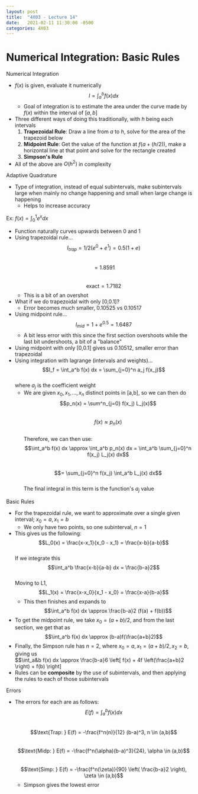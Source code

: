 ```yaml
---
layout: post
title:  "4X03 - Lecture 14"
date:   2021-02-11 11:30:00 -0500
categories: 4X03
---
```


Numerical Integration: Basic Rules
===

Numerical Integration
- $f(x)$ is given, evaluate it numerically  
    $$I = \int_a^b f(x) dx$$
    - Goal of integration is to estimate the area under the curve made by $f(x)$ within the interval of $[a,b]$
- Three different ways of doing this traditionally, with *h* being each intervals
    1. **Trapezoidal Rule**: Draw a line from *a* to *h*, solve for the area of the trapezoid below
    2. **Midpoint Rule**: Get the value of the function at $f(a + (h/2))$, make a horizontal line at that point and solve for the rectangle created
    3. **Simpson's Rule**
- All of the above are $O(h^2)$ in complexity

Adaptive Quadrature
- Type of integration, instead of equal subintervals, make subintervals large when mainly no change happening and small when large change is happening
    - Helps to increase accuracy

Ex: $f(x) = \int_0^1 e^x dx$
- Function naturally curves upwards between 0 and 1
- Using trapezoidal rule...  
    $$I_{trap} = 1/2(e^0 + e^1) = 0.5(1 + e)$$  
    $$= 1.8591$$  
    $$\text{exact}= 1.7182$$  
    - This is a bit of an overshot
- What if we do trapezoidal with only [0,0.1]?
    - Error becomes much smaller, 0.10525 vs 0.10517
- Using midpoint rule...  
    $$I_{mid} = 1 + e^{0.5} = 1.6487$$
    - A bit less error with this since the first section overshoots while the last bit undershoots, a bit of a "balance"
- Using midpoint with only [0,0.1] gives us 0.10512, smaller error than trapezoidal
- Using integration with lagrange (intervals and weights)...   
    $$I_f = \int_a^b f(x) dx = \sum_{j=0}^n a_j f(x_j)$$  
    where $a_j$ is the coefficient weight
    - We are given $x_0, x_1, ..., x_n$ distinct points in [a,b], so we can then do  
    $$p_n(x) = \sum^n_{j=0} f(x_j) L_j(x)$$  
    $$f(x) \approx p_n(x)$$  
    Therefore, we can then use:  
    $$\int_a^b f(x) dx \approx \int_a^b p_n(x) dx = \int_a^b \sum_{j=0}^n f(x_j) L_j(x) dx$$  
    $$= \sum_{j=0}^n f(x_j) \int_a^b L_j(x) dx$$  
    The final integral in this term is the function's $a_j$ value

Basic Rules
- For the trapezoidal rule, we want to approximate over a single given interval; $x_0 = a, x_1 = b$
    - We only have two points, so one subinterval, $n=1$
- This gives us the following:
    $$L_0(x) = \frac{x-x_1}{x_0 - x_1} = \frac{x-b}{a-b}$$  
    If we integrate this  
    $$\int_a^b \frac{x-b}{a-b} dx = \frac{b-a}2$$  
    Moving to L1,  
    $$L_1(x) = \frac{x-x_0}{x_1 - x_0} = \frac{x-a}{b-a}$$  
    - This then finishes and expands to  
    $$\int_a^b f(x) dx \approx \frac{b-a}2 (f(a) + f(b))$$
- To get the midpoint rule, we take $x_0 = (a+b)/2$, and from the last section, we get that as
    $$\int_a^b f(x) dx \approx (b-a)f(\frac{a+b}2)$$
- Finally, the Simpson rule has $n=2$, where $x_0 = a, x_1 = (a+b)/2, x_2 = b$, giving us  
    $$\int_a&b f(x) dx \approx \frac{b-a}6 \left[ f(x) + 4f \left(\frac{a+b}2 \right) + f(b) \right]
- Rules can be **composite** by the use of subintervals, and then applying the rules to each of those subintervals

Errors
- The errors for each are as follows:  
$$E(f) = \int_a^b f(x) dx$$  
$$\text{Trap: } E(f) = -\frac{f^n(n)}{12} (b-a)^3, n \in (a,b)$$  
$$\text{Midp: } E(f) = -\frac{f^n(\alpha)(b-a)^3}{24}, \alpha \in (a,b)$$  
$$\text{Simp: } E(f) = -\frac{f^n(\zeta)}{90} \left( \frac{b-a}2 \right), \zeta \in (a,b)$$
    - Simpson gives the lowest error